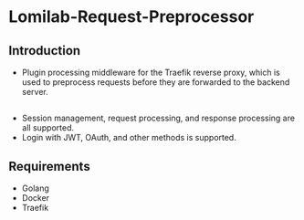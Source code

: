# Lomilab-Request-Preprocessor

## Introduction
- Plugin processing middleware for the Traefik reverse proxy, which is used to preprocess requests before they are forwarded to the backend server.

## 
- Session management, request processing, and response processing are all supported.
- Login with JWT, OAuth, and other methods is supported.

## Requirements
- Golang
- Docker
- Traefik